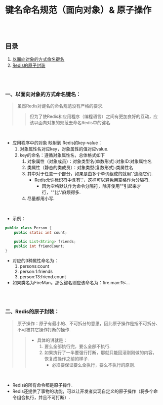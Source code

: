 # 键名命名规范（面向对象）& 原子操作

<br><br>

## 目录

1. [以面向对象的方式命名键名](#一以面向对象的方式命名键名)
2. [Redis的原子封装](#二redis的原子封装)

<br><br>

### 一、以面向对象的方式命名键名：
> 虽然Redis对键名的命名规范没有严格的要求.
>
>> 但为了使Redis和应用程序（编程语言）之间有更加良好的互动，应该以面向对象的规范去命名Redis中的键名.

<br>

- 应用程序中的对象 映射到 Redis的key-value：
   1. 对象属性名对应key，对象属性的值对应value.
   2. key的命名：遵循对象属性名，总体格式如下
      1. 对象属性（对象成员）：对象类型名(单数形式):对象ID:对象属性名
      2. 类属性（静态的类成员）：对象类型(复数形式):类属性名
      3. 其中对于任意一个部分，如果是由多个单词组成的就用'.'连缀它们.
         - Redis允许标识符中含有'.'，这样可以避免用空格作为分隔符.
            - 因为空格默认作为命令分隔符，除非使用""引起来才行，""比'.'麻烦得多.
      4. 尽量都用小写.

<br>

- 示例：

```Java
public class Person {
    public static int count;

    public List<String> friends;
    public int friendCount;
}
```

- 对应的3种属性命名为：
   1. persons:count
   2. person:1:friends
   3. person:13:friend.count
- 如果类名为FireMan，那么键名则应该命名为：fire.man:15:...

<br><br>

### 二、Redis的原子封装：
> 原子操作：原子有最小的、不可拆分的意思，因此原子操作是指不可拆分、不可被其它操作打断的操作.
>
>> - 具体的讲就是：
>>    1. 要么全部执行完，要么全部不执行.
>>    2. 如果执行了一半要强行打断，那就只能回滚刚刚做的内容，恢复成操作之前的样子.
>>       - 必须要保证要么全执行，要么不执行的原则.

<br>

- Redis的所有命令都是原子操作.
- Redis还提供了事物的功能，可以让开发者实现自定义的原子操作（将多个命令组合执行，并且不可打断）.
